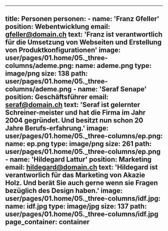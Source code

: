 
---
title: Personen
personen:
    -
        name: 'Franz Gfeller'
        position: Webentwicklung
        email: gfeller@domain.ch
        text: 'Franz ist verantwortlich für die Umsetzung von Webseiten und Erstellung von Produktkonfigurationen'
        image:
            user/pages/01.home/05._three-columns/ademe.png:
                name: ademe.png
                type: image/png
                size: 138
                path: user/pages/01.home/05._three-columns/ademe.png
    -
        name: 'Seraf Senape'
        position: Geschäftsführer
        email: seraf@domain.ch
        text: 'Seraf ist gelernter Schreiner-meister und hat die Firma im Jahr 2004 gegründet. Und besitzt nun schon 20 Jahre Berufs-erfahrung.'
        image:
            user/pages/01.home/05._three-columns/ep.png:
                name: ep.png
                type: image/png
                size: 261
                path: user/pages/01.home/05._three-columns/ep.png
    -
        name: 'Hildegard Lattur'
        position: Marketing
        email: hildegard@domain.ch
        text: 'Hildegard ist verantworlich für das Marketing von Akazie Holz. Und berät Sie auch gerne wenn sie Fragen bezüglich des Design haben.'
        image:
            user/pages/01.home/05._three-columns/idf.jpg:
                name: idf.jpg
                type: image/jpg
                size: 137
                path: user/pages/01.home/05._three-columns/idf.jpg
page_container: container
---
